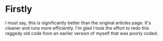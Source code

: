 <!--
HEAD::[The future is bright 😄]
SUBHEAD::[I was thinking about it, and I'm kinda in a really good spot right now with my projects. Like literally my school wants me to make things for th...]
DATE::[May 16th, 2024]
-->
# Firstly
I must say, this is significantly better than the original articles page. It's cleaner and runs more efficiently. I'm glad I took the effort to redo this raggedy old code from an earlier version of myself that was poorly coded.
